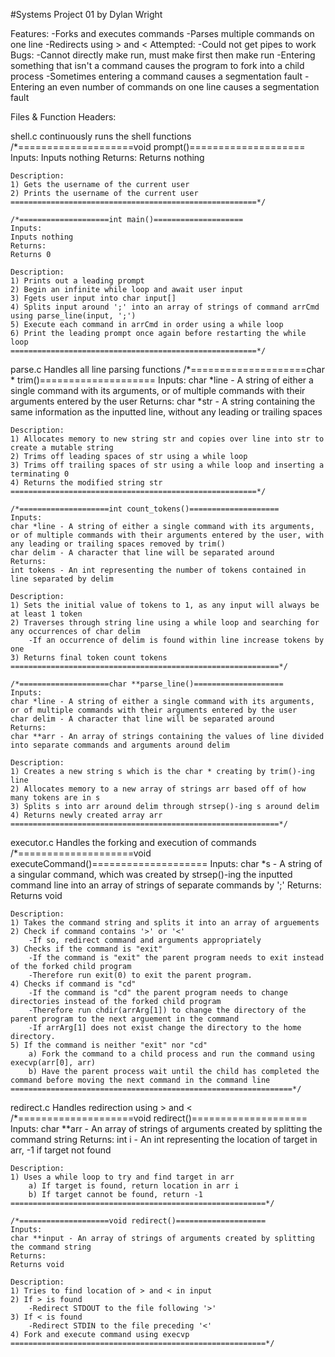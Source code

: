 #Systems Project 01 by Dylan Wright

Features:
    -Forks and executes commands
    -Parses multiple commands on one line
    -Redirects using > and <
Attempted:
    -Could not get pipes to work
Bugs:
    -Cannot directly make run, must make first then make run
    -Entering something that isn't a command causes the program to fork into a child process
    -Sometimes entering a command causes a segmentation fault
    -Entering an even number of commands on one line causes a segmentation fault

Files & Function Headers:

shell.c
    continuously runs the shell functions
    /*====================void prompt()====================
    Inputs:
    Inputs nothing
    Returns:
    Returns nothing

    Description:
    1) Gets the username of the current user
    2) Prints the username of the current user
    =======================================================*/

    /*====================int main()====================
    Inputs:
    Inputs nothing
    Returns:
    Returns 0

    Description:
    1) Prints out a leading prompt
    2) Begin an infinite while loop and await user input
    3) Fgets user input into char input[]
    4) Splits input around ';' into an array of strings of command arrCmd using parse_line(input, ';')
    5) Execute each command in arrCmd in order using a while loop
    6) Print the leading prompt once again before restarting the while loop
    =======================================================*/

parse.c
    Handles all line parsing functions
    /*====================char * trim()====================
    Inputs:
    char *line - A string of either a single command with its arguments, or of multiple commands with their arguments entered by the user
    Returns:
    char *str - A string containing the same information as the inputted line, without any leading or trailing spaces

    Description:
    1) Allocates memory to new string str and copies over line into str to create a mutable string
    2) Trims off leading spaces of str using a while loop
    3) Trims off trailing spaces of str using a while loop and inserting a terminating 0
    4) Returns the modified string str
    =======================================================*/

    /*====================int count_tokens()====================
    Inputs:
    char *line - A string of either a single command with its arguments, or of multiple commands with their arguments entered by the user, with any leading or trailing spaces removed by trim()
    char delim - A character that line will be separated around
    Returns:
    int tokens - An int representing the number of tokens contained in line separated by delim

    Description:
    1) Sets the initial value of tokens to 1, as any input will always be at least 1 token
    2) Traverses through string line using a while loop and searching for any occurrences of char delim
        -If an occurrence of delim is found within line increase tokens by one
    3) Returns final token count tokens
    ============================================================*/

    /*====================char **parse_line()====================
    Inputs:
    char *line - A string of either a single command with its arguments, or of multiple commands with their arguments entered by the user
    char delim - A character that line will be separated around
    Returns:
    char **arr - An array of strings containing the values of line divided into separate commands and arguments around delim

    Description:
    1) Creates a new string s which is the char * creating by trim()-ing line
    2) Allocates memory to a new array of strings arr based off of how many tokens are in s
    3) Splits s into arr around delim through strsep()-ing s around delim
    4) Returns newly created array arr
    ============================================================*/

executor.c
    Handles the forking and execution of commands
    /*====================void executeCommand()====================
    Inputs:
    char *s - A string of a singular command, which was created by strsep()-ing the inputted command line into an array of strings of separate commands by ';'
    Returns:
    Returns void

    Description:
    1) Takes the command string and splits it into an array of arguements
    2) Check if command contains '>' or '<'
        -If so, redirect command and arguments appropriately
    3) Checks if the command is "exit"
        -If the command is "exit" the parent program needs to exit instead of the forked child program
        -Therefore run exit(0) to exit the parent program.
    4) Checks if command is "cd"
        -If the command is "cd" the parent program needs to change directories instead of the forked child program
        -Therefore run chdir(arrArg[1]) to change the directory of the parent program to the next arguement in the command
        -If arrArg[1] does not exist change the directory to the home directory.
    5) If the command is neither "exit" nor "cd"
        a) Fork the command to a child process and run the command using execvp(arr[0], arr)
        b) Have the parent process wait until the child has completed the command before moving the next command in the command line
    ===============================================================*/

redirect.c
    Handles redirection using > and <
    /*====================void redirect()====================
    Inputs:
    char **arr - An array of strings of arguments created by splitting the command string
    Returns:
    int i - An int representing the location of target in arr, -1 if target not found

    Description:
    1) Uses a while loop to try and find target in arr
        a) If target is found, return location in arr i
        b) If target cannot be found, return -1
    =========================================================*/
    
    /*====================void redirect()====================
    Inputs:
    char **input - An array of strings of arguments created by splitting the command string
    Returns:
    Returns void

    Description:
    1) Tries to find location of > and < in input
    2) If > is found
        -Redirect STDOUT to the file following '>'
    3) If < is found
        -Redirect STDIN to the file preceding '<'
    4) Fork and execute command using execvp
    =========================================================*/
